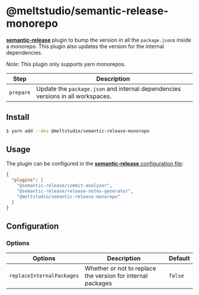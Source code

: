 # @meltstudio/semantic-release-monorepo

[**semantic-release**](https://github.com/semantic-release/semantic-release)
plugin to bump the version in all the `package.json`s inside a monorepo. This
plugin also updates the version for the internal dependencies.

_Note:_ This plugin only supports yarn monorepos.

| Step      | Description                                                                     |
| --------- | ------------------------------------------------------------------------------- |
| `prepare` | Update the `package.json` and internal dependencies versions in all workspaces. |

## Install

```bash
$ yarn add --dev @meltstudio/semantic-release-monorepo
```

## Usage

The plugin can be configured in the
[**semantic-release** configuration file](https://github.com/semantic-release/semantic-release/blob/master/docs/usage/configuration.md#configuration):

```json
{
  "plugins": [
    "@semantic-release/commit-analyzer",
    "@semantic-release/release-notes-generator",
    "@meltstudio/semantic-release-monorepo"
  ]
}
```

## Configuration

### Options

| Options                   | Description                                                 | Default |
| ------------------------- | ----------------------------------------------------------- | ------- |
| `replaceInternalPackages` | Whether or not to replace the version for internal packages | `false` |
